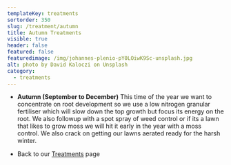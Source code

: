```yaml
---
templateKey: treatments
sortorder: 350
slug: /treatment/autumn
title: Autumn Treatments
visible: true
header: false
featured: false
featuredimage: /img/johannes-plenio-pY0LOiwK9Sc-unsplash.jpg
alt: photo by David Kaloczi on Unsplash
category:
  - treatments
---
```


- **Autumn (September to December)** This time of the year we want to
  concentrate on root development so we use a low nitrogen granular fertiliser
  which will slow down the top growth but focus its energy on the root. We also
  followup with a spot spray of weed control or if its a lawn that likes to grow
  moss we will hit it early in the year with a moss control. We also crack on
  getting our lawns aerated ready for the harsh winter.

* Back to our [Treatments](/treatments) page
